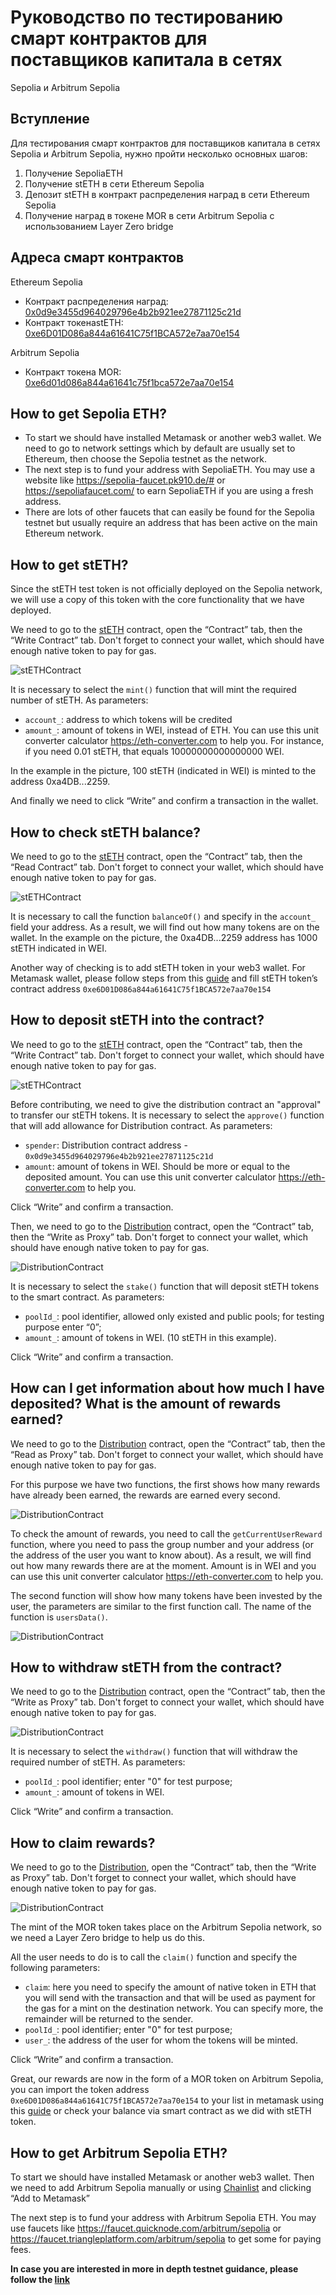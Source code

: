 # Руководство по тестированию смарт контрактов для поставщиков капитала в сетях 
Sepolia и Arbitrum Sepolia


## Вступление
Для тестирования смарт контрактов для поставщиков капитала в сетях 
Sepolia и Arbitrum Sepolia, нужно пройти несколько основных шагов:
1) Получение SepoliaETH
2) Получение stETH в сети Ethereum Sepolia
3) Депозит stETH в контракт распределения наград в сeти Ethereum Sepolia
4) Получение наград в токене MOR в сети Arbitrum Sepolia с использованием Layer Zero bridge


## Адреса смарт контрактов
Ethereum Sepolia 
- Контракт распределения наград: [0x0d9e3455d964029796e4b2b921ee27871125c21d](https://sepolia.etherscan.io/address/0x0d9e3455d964029796e4b2b921ee27871125c21d#code) 
- Контракт токенаstETH: [0xe6D01D086a844a61641C75f1BCA572e7aa70e154](https://sepolia.etherscan.io/token/0xe6D01D086a844a61641C75f1BCA572e7aa70e154)
  
Arbitrum Sepolia 
- Контракт токена MOR: [0xe6d01d086a844a61641c75f1bca572e7aa70e154](https://sepolia.arbiscan.io/address/0xe6d01d086a844a61641c75f1bca572e7aa70e154#code)


## How to get Sepolia ETH?
- To start we should have installed Metamask or another web3 wallet. We need to go to network settings which by default are usually set to Ethereum, then choose the Sepolia testnet as the network.
- The next step is to fund your address with SepoliaETH. You may use a website like https://sepolia-faucet.pk910.de/# or https://sepoliafaucet.com/ to earn SepoliaETH if you are using a fresh address.
- There are lots of other faucets that can easily be found for the Sepolia testnet but usually require an address that has been active on the main Ethereum network.


## How to get stETH?
Since the stETH test token is not officially deployed on the Sepolia network, we will use a copy of this token with the core functionality that we have deployed.

We need to go to the [stETH](https://sepolia.etherscan.io/address/0xe6D01D086a844a61641C75f1BCA572e7aa70e154#writeContract) contract, open the “Contract” tab, then the “Write Contract” tab. Don't forget to connect your wallet, which should have enough native token to pay for gas.

![stETHContract](https://github.com/antonbosss/fantastic-bassoon/blob/SepoliaTestnetGuide/stETH-580x648.png)

It is necessary to select the `mint()` function that will mint the required number of stETH. 
As parameters:
- `account_`: address to which tokens will be credited
- `amount_`: amount of tokens in WEI, instead of ETH. You can use this unit converter calculator https://eth-converter.com to help you. For instance, if you need 0.01 stETH, that equals 10000000000000000 WEI. 

In the example in the picture, 100 stETH (indicated in WEI) is minted to the address 0xa4DB...2259.

And finally we need to click “Write” and confirm a transaction in the wallet.


## How to check stETH balance?
We need to go to the [stETH](https://sepolia.etherscan.io/address/0xe6D01D086a844a61641C75f1BCA572e7aa70e154#readContract) contract, open the “Contract” tab, then the “Read Contract” tab. Don't forget to connect your wallet, which should have enough native token to pay for gas.

![stETHContract](https://github.com/antonbosss/fantastic-bassoon/blob/SepoliaTestnetGuide/check-stETH.png)

It is necessary to call the function `balanceOf()` and specify in the `account_` field your address. As a result, we will find out how many tokens are on the wallet.
In the example on the picture, the 0xa4DB...2259 address has 1000 stETH indicated in WEI.

Another way of checking is to add stETH token in your web3 wallet. For Metamask wallet, please follow steps from this [guide](https://support.metamask.io/hc/en-us/articles/360015489031-How-to-display-tokens-in-MetaMask#h_01FWH492CHY60HWPC28RW0872H) and fill stETH token’s contract address `0xe6D01D086a844a61641C75f1BCA572e7aa70e154`


## How to deposit stETH into the contract?
We need to go to the [stETH](https://sepolia.etherscan.io/address/0xe6D01D086a844a61641C75f1BCA572e7aa70e154#writeContract) contract, open the “Contract” tab, then the “Write Contract” tab. Don't forget to connect your wallet, which should have enough native token to pay for gas.

![stETHContract](https://github.com/antonbosss/fantastic-bassoon/blob/SepoliaTestnetGuide/stethapproval.png)

Before contributing, we need to give the distribution contract an "approval" to transfer our stETH tokens. It is necessary to select the `approve()` function that will add allowance for Distribution contract. As parameters:
- `spender`: Distribution contract address - `0x0d9e3455d964029796e4b2b921ee27871125c21d`
- `amount`: amount of tokens in WEI. Should be more or equal to the deposited amount. You can use this unit converter calculator https://eth-converter.com to help you.

Click “Write” and confirm a transaction.

Then, we need to go to the [Distribution](https://sepolia.etherscan.io/address/0x0d9e3455d964029796e4b2b921ee27871125c21d#writeProxyContract) contract, open the “Contract” tab, then the “Write as Proxy” tab. Don't forget to connect your wallet, which should have enough native token to pay for gas.

![DistributionContract](https://github.com/antonbosss/fantastic-bassoon/blob/SepoliaTestnetGuide/stake.png)

It is necessary to select the `stake()` function that will deposit stETH tokens to the smart contract. As parameters:
- `poolId_`: pool identifier, allowed only existed and public pools; for testing purpose enter “0”;
- `amount_`: amount of tokens in WEI. (10 stETH in this example).

Click “Write” and confirm a transaction.


## How can I get information about how much I have deposited? What is the amount of rewards earned?
We need to go to the [Distribution](https://sepolia.etherscan.io/address/0x0d9e3455d964029796e4b2b921ee27871125c21d#readProxyContract) contract, open the “Contract” tab, then the “Read as Proxy” tab. Don't forget to connect your wallet, which should have enough native token to pay for gas.

For this purpose we have two functions, the first shows how many rewards have already been earned, the rewards are earned every second.

![DistributionContract](https://github.com/antonbosss/fantastic-bassoon/blob/SepoliaTestnetGuide/rewards.png)

To check the amount of rewards, you need to call the `getCurrentUserReward` function, where you need to pass the group number and your address (or the address of the user you want to know about). As a result, we will find out how many rewards there are at the moment. Amount is in WEI and you can use this unit converter calculator https://eth-converter.com to help you.

The second function will show how many tokens have been invested by the user, the parameters are similar to the first function call. The name of the function is `usersData()`.

![DistributionContract](https://github.com/antonbosss/fantastic-bassoon/blob/SepoliaTestnetGuide/stakedamount.png)


## How to withdraw stETH from the contract?
We need to go to the [Distribution](https://sepolia.etherscan.io/address/0x0d9e3455d964029796e4b2b921ee27871125c21d#writeProxyContract) contract, open the “Contract” tab, then the “Write as Proxy” tab. Don't forget to connect your wallet, which should have enough native token to pay for gas.

![DistributionContract](https://github.com/antonbosss/fantastic-bassoon/blob/SepoliaTestnetGuide/withdraw.png)

It is necessary to select the `withdraw()` function that will withdraw the required number of stETH. As parameters:
- `poolId_`: pool identifier; enter "0" for test purpose;
- `amount_`: amount of tokens in WEI.

Click “Write” and confirm a transaction.


## How to claim rewards?
We need to go to the [Distribution](https://sepolia.etherscan.io/address/0x0d9e3455d964029796e4b2b921ee27871125c21d#writeProxyContract), open the “Contract” tab, then the “Write as Proxy” tab. Don't forget to connect your wallet, which should have enough native token to pay for gas.

![DistributionContract](https://github.com/antonbosss/fantastic-bassoon/blob/SepoliaTestnetGuide/claim.png)

The mint of the MOR token takes place on the Arbitrum Sepolia network, so we need a Layer Zero bridge to help us do this. 

All the user needs to do is to call the `claim()` function and specify the following parameters:
- `claim`: here you need to specify the amount of native token in ETH that you will send with the transaction and that will be used as payment for the gas for a mint on the destination network. You can specify more, the remainder will be returned to the sender.
- `poolId_`: pool identifier; enter "0" for test purpose;
- `user_`: the address of the user for whom the tokens will be minted.
  
Click “Write” and confirm a transaction.

Great, our rewards are now in the form of a MOR token on Arbitrum Sepolia, you can import the token address `0xe6D01D086a844a61641C75f1BCA572e7aa70e154` to your list in metamask using this [guide](https://support.metamask.io/hc/en-us/articles/360015489031-How-to-display-tokens-in-MetaMask#h_01FWH492CHY60HWPC28RW0872H) or check your balance via smart contract as we did with stETH token.


## How to get Arbitrum Sepolia ETH?
To start we should have installed Metamask or another web3 wallet. Then we need to add Arbitrum Sepolia manually or using [Chainlist](https://chainlist.org/?testnets=true&search=arbitrum+sepolia) and clicking “Add to Metamask”

The next step is to fund your address with Arbitrum Sepolia ETH. You may use faucets like https://faucet.quicknode.com/arbitrum/sepolia or https://faucet.triangleplatform.com/arbitrum/sepolia to get some for paying fees.

**In case you are interested in more in depth testnet guidance, please follow the [link](https://docs.google.com/document/d/1DbNx-CBpHjFUvIhbKHJSOshCKNTWlng7SeLzzn95AKY/edit)** 

